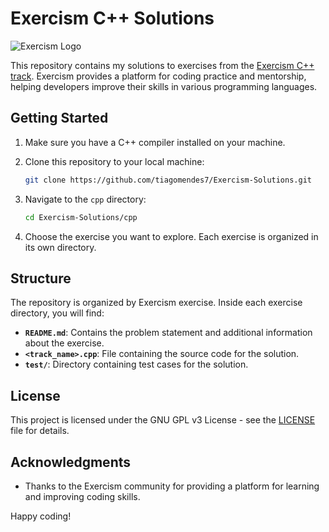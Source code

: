 # Exercism C++ Solutions

![Exercism Logo](https://github.com/exercism/website-icons/blob/main/exercism/logo-icon.svg)

This repository contains my solutions to exercises from the [Exercism C++ track](https://exercism.io/tracks/cpp). 
Exercism provides a platform for coding practice and mentorship, helping developers improve their skills in various programming languages.

## Getting Started

1. Make sure you have a C++ compiler installed on your machine.
2. Clone this repository to your local machine:

    ```bash
    git clone https://github.com/tiagomendes7/Exercism-Solutions.git
    ```

3. Navigate to the `cpp` directory:

    ```bash
    cd Exercism-Solutions/cpp
    ```

4. Choose the exercise you want to explore. Each exercise is organized in its own directory.

## Structure

The repository is organized by Exercism exercise. Inside each exercise directory, you will find:

- **`README.md`**: Contains the problem statement and additional information about the exercise.
- **`<track_name>.cpp`**: File containing the source code for the solution.
- **`test/`**: Directory containing test cases for the solution.


## License

This project is licensed under the GNU GPL v3 License - see the [LICENSE](LICENSE) file for details.

## Acknowledgments

- Thanks to the Exercism community for providing a platform for learning and improving coding skills.

Happy coding!
